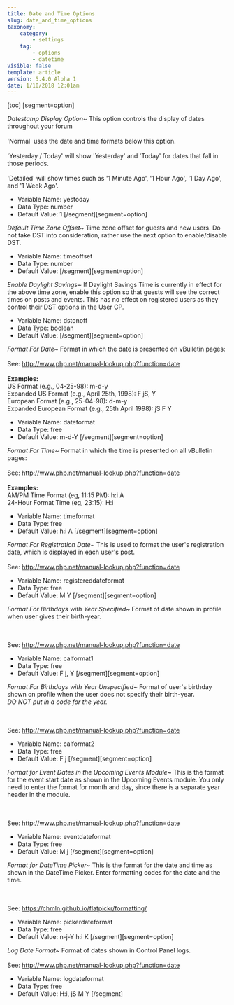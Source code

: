 ```yaml
---
title: Date and Time Options
slug: date_and_time_options
taxonomy:
    category:
        - settings
    tag:
        - options
        - datetime
visible: false
template: article
version: 5.4.0 Alpha 1
date: 1/10/2018 12:01am
---
```


[toc]
[segment=option]

*Datestamp Display Option~*
This option controls the display of dates throughout your forum<br /><br />'Normal' uses the date and time formats below this option.<br />
<br />
'Yesterday / Today' will show 'Yesterday' and 'Today' for dates that fall in those periods.<br />
<br />
'Detailed' will show times such as '1 Minute Ago', '1 Hour Ago', '1 Day Ago', and '1 Week Ago'.



- Variable Name: yestoday
- Data Type: number
- Default Value: 1
[/segment][segment=option]

*Default Time Zone Offset~*
Time zone offset for guests and new users. Do not take DST into consideration, rather use the next option to enable/disable DST.



- Variable Name: timeoffset
- Data Type: number
- Default Value: 
[/segment][segment=option]

*Enable Daylight Savings~*
If Daylight Savings Time is currently in effect for the above time zone, enable this option so that guests will see the correct times on posts and events. This has no effect on registered users as they control their DST options in the User CP. 



- Variable Name: dstonoff
- Data Type: boolean
- Default Value: 
[/segment][segment=option]

*Format For Date~*
Format in which the date is presented on vBulletin pages:<br />
<br />
See: <a href="http://www.php.net/manual-lookup.php?function=date" target="_blank">http://www.php.net/manual-lookup.php?function=date</a><br />
<br />
<b>Examples:</b><br />
US Format (e.g., 04-25-98): m-d-y<br />
Expanded US Format (e.g., April 25th, 1998): F jS, Y<br />
European Format (e.g., 25-04-98): d-m-y<br />
Expanded European Format (e.g., 25th April 1998): jS F Y



- Variable Name: dateformat
- Data Type: free
- Default Value: m-d-Y
[/segment][segment=option]

*Format For Time~*
Format in which the time is presented on all vBulletin pages:<br />
<br />
See: <a href="http://www.php.net/manual-lookup.php?function=date" target="_blank">http://www.php.net/manual-lookup.php?function=date</a><br />
<br />
<b>Examples:</b><br />
AM/PM Time Format (eg, 11:15 PM): h:i A<br />
24-Hour Format Time (eg, 23:15): H:i



- Variable Name: timeformat
- Data Type: free
- Default Value: h:i A
[/segment][segment=option]

*Format For Registration Date~*
This is used to format the user's registration date, which is displayed in each user's post.<br />
<br />
See: <a href="http://www.php.net/manual-lookup.php?function=date" target="_blank">http://www.php.net/manual-lookup.php?function=date</a>



- Variable Name: registereddateformat
- Data Type: free
- Default Value: M Y
[/segment][segment=option]

*Format For Birthdays with Year Specified~*
Format of date shown in profile when user gives their birth-year.

<br />
<br />
See: <a href="http://www.php.net/manual-lookup.php?function=date" target="_blank">http://www.php.net/manual-lookup.php?function=date</a>



- Variable Name: calformat1
- Data Type: free
- Default Value: F j, Y
[/segment][segment=option]

*Format For Birthdays with Year Unspecified~*
Format of user's birthday shown on profile when the user does not specify their birth-year.<br />
<i>DO NOT put in a code for the year.</i>

<br />
<br />
See: <a href="http://www.php.net/manual-lookup.php?function=date" target="_blank">http://www.php.net/manual-lookup.php?function=date</a>



- Variable Name: calformat2
- Data Type: free
- Default Value: F j
[/segment][segment=option]

*Format for Event Dates in the Upcoming Events Module~*
This is the format for the event start date as shown in the Upcoming Events module. You only need to enter the format for month and day, since there is a separate year header in the module.

<br />
<br />
See: <a href="http://www.php.net/manual-lookup.php?function=date" target="_blank">http://www.php.net/manual-lookup.php?function=date</a>



- Variable Name: eventdateformat
- Data Type: free
- Default Value: M j
[/segment][segment=option]

*Format for DateTime Picker~*
This is the format for the date and time as shown in the DateTime Picker. Enter formatting codes for the date and the time.

<br /><br />See: <a href="https://chmln.github.io/flatpickr/formatting/" target="_blank">https://chmln.github.io/flatpickr/formatting/</a>



- Variable Name: pickerdateformat
- Data Type: free
- Default Value: n-j-Y h:i K
[/segment][segment=option]

*Log Date Format~*
Format of dates shown in Control Panel logs.<br /><br />See: <a href="http://www.php.net/manual-lookup.php?function=date" target="_blank">http://www.php.net/manual-lookup.php?function=date</a>



- Variable Name: logdateformat
- Data Type: free
- Default Value: H:i, jS M Y
[/segment]